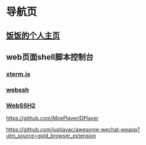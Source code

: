 

# 导航页

## [饭饭的个人主页](https://github.com/noisky/Homepage)

## web页面shell脚本控制台

### [xterm.js](https://github.com/xtermjs/xterm.js)

### [webssh](https://github.com/huashengdun/webssh)
### [WebSSH2](https://github.com/billchurch/WebSSH2)

https://github.com/MoePlayer/DPlayer

https://github.com/justjavac/awesome-wechat-weapp?utm_source=gold_browser_extension
